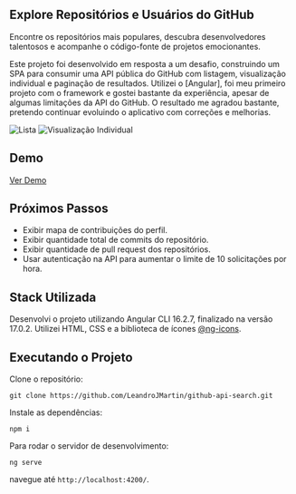 ## Explore Repositórios e Usuários do GitHub

Encontre os repositórios mais populares, descubra desenvolvedores talentosos e acompanhe o código-fonte de projetos emocionantes.

Este projeto foi desenvolvido em resposta a um desafio, construindo um SPA para consumir uma API pública do GitHub com listagem, visualização individual e paginação de resultados. Utilizei o [Angular], foi meu primeiro projeto com o framework e gostei bastante da experiência, apesar de algumas limitações da API do GitHub. O resultado me agradou bastante, pretendo continuar evoluindo o aplicativo com correções e melhorias.

![Lista](assets/img/list.png)
![Visualização Individual](assets/img/single.png)

## Demo

[Ver Demo](https://github-api-search-gamma.vercel.app/)

## Próximos Passos

- Exibir mapa de contribuições do perfil.
- Exibir quantidade total de commits do repositório.
- Exibir quantidade de pull request dos repositórios.
- Usar autenticação na API para aumentar o limite de 10 solicitações por hora.

## Stack Utilizada

Desenvolvi o projeto utilizando Angular CLI 16.2.7, finalizado na versão 17.0.2. Utilizei HTML, CSS e a biblioteca de ícones [@ng-icons](https://github.com/ng-icons/ng-icons).

## Executando o Projeto

Clone o repositório:

```console
git clone https://github.com/LeandroJMartin/github-api-search.git
```

Instale as dependências:

```console
npm i
```

Para rodar o servidor de desenvolvimento:

```console
ng serve
```

navegue até `http://localhost:4200/`.
